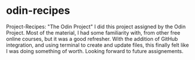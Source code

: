 # odin-recipes
Project-Recipes: "The Odin Project"
I did this project assigned by the Odin Project. Most of the material, I had some familiarity with, from other free online courses, but it was a good refresher. With the addition of GitHub integration, and using terminal to create and update files, this finally felt like I was doing something of worth. Looking forward to future assignements.